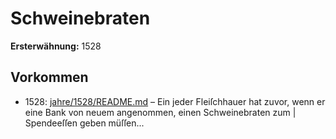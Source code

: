 # Schweinebraten

**Ersterwähnung:** 1528

## Vorkommen
- 1528: [jahre/1528/README.md](../jahre/1528/README.md) – Ein jeder Fleiſchhauer hat zuvor, wenn er eine Bank
von neuem angenommen, einen Schweinebraten zum |
Spendeeſſen geben müſſen...
